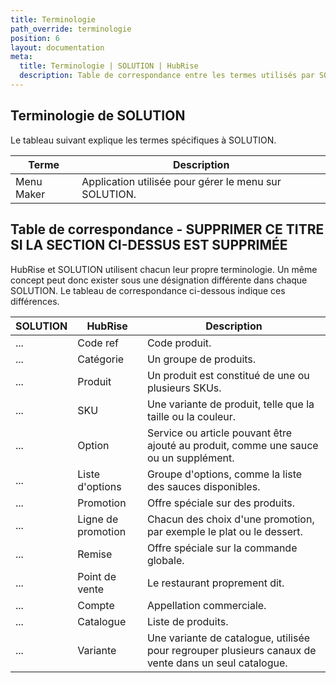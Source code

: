```yaml
---
title: Terminologie
path_override: terminologie
position: 6
layout: documentation
meta:
  title: Terminologie | SOLUTION | HubRise
  description: Table de correspondance entre les termes utilisés par SOLUTION et ceux utilisés par HubRise.
---
```


## Terminologie de SOLUTION

Le tableau suivant explique les termes spécifiques à SOLUTION.

| Terme      | Description                                           |
| ---------- | ----------------------------------------------------- |
| Menu Maker | Application utilisée pour gérer le menu sur SOLUTION. |

## Table de correspondance - SUPPRIMER CE TITRE SI LA SECTION CI-DESSUS EST SUPPRIMÉE

HubRise et SOLUTION utilisent chacun leur propre terminologie. Un même concept peut donc exister sous une désignation différente dans chaque SOLUTION. Le tableau de correspondance ci-dessous indique ces différences.

| SOLUTION | HubRise            | Description                                                                                          |
| -------- | ------------------ | ---------------------------------------------------------------------------------------------------- |
| ...      | Code ref           | Code produit.                                                                                        |
| ...      | Catégorie          | Un groupe de produits.                                                                               |
| ...      | Produit            | Un produit est constitué de une ou plusieurs SKUs.                                                   |
| ...      | SKU                | Une variante de produit, telle que la taille ou la couleur.                                          |
| ...      | Option             | Service ou article pouvant être ajouté au produit, comme une sauce ou un supplément.                 |
| ...      | Liste d'options    | Groupe d'options, comme la liste des sauces disponibles.                                             |
| ...      | Promotion          | Offre spéciale sur des produits.                                                                     |
| ...      | Ligne de promotion | Chacun des choix d'une promotion, par exemple le plat ou le dessert.                                 |
| ...      | Remise             | Offre spéciale sur la commande globale.                                                              |
| ...      | Point de vente     | Le restaurant proprement dit.                                                                        |
| ...      | Compte             | Appellation commerciale.                                                                             |
| ...      | Catalogue          | Liste de produits.                                                                                   |
| ...      | Variante           | Une variante de catalogue, utilisée pour regrouper plusieurs canaux de vente dans un seul catalogue. |
